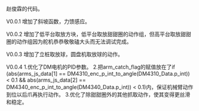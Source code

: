 赵俊霖的代码。

V0.0.1
增加了斜坡函数，力馈感应。

V0.0.2
增加了低平台取放方块，低平台取放甜甜圈的动作组，但高平台取放甜甜圈的动作组因为舵机恭恭敬敬磕大头而无法调试完成。

V0.0.3
增加了立桩取放球，圆盘机取放球的动作。

V0.0.4
1.优化了DM电机的PID参数。
2.把arm_catch_flag的赋值放在了if (abs(arms_js_data[1] == DM4310_enc_p_int_to_angle(DM4310_Data.p_int)) < 0.1 && abs(arms_js_data[2] == DM4340_enc_p_int_to_angle(DM4340_Data.p_int)) < 0.1)内，保证机械臂动作到位以后爪再执行动作。
3.优化了除甜甜圈外的其他抓取动作，使其变得更丝滑和稳定。